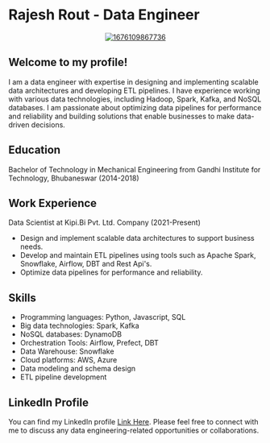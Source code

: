 # Rajesh Rout - Data Engineer
<div align="center">
  <a href="https://ibb.co/VVnrT23"><img src="https://i.ibb.co/Y2nYhpb/1676109867736.jpg" alt="1676109867736" border="0"></a>
</div>


## Welcome to my profile! 

I am a data engineer with expertise in designing and implementing scalable data architectures and developing ETL pipelines. I have experience working with various data technologies, including Hadoop, Spark, Kafka, and NoSQL databases. I am passionate about optimizing data pipelines for performance and reliability and building solutions that enable businesses to make data-driven decisions.

## Education
Bachelor of Technology in Mechanical Engineering from Gandhi Institute for Technology, Bhubaneswar (2014-2018)

## Work Experience
Data Scientist at Kipi.Bi Pvt. Ltd. Company (2021-Present)

- Design and implement scalable data architectures to support business needs.
- Develop and maintain ETL pipelines using tools such as Apache Spark, Snowflake, Airflow, DBT and Rest Api's.
- Optimize data pipelines for performance and reliability.


## Skills
- Programming languages: Python, Javascript, SQL
- Big data technologies: Spark, Kafka
- NoSQL databases: DynamoDB
- Orchestration Tools: Airflow, Prefect, DBT
- Data Warehouse: Snowflake
- Cloud platforms: AWS, Azure
- Data modeling and schema design
- ETL pipeline development

## LinkedIn Profile
You can find my LinkedIn profile [Link Here](https://www.linkedin.com/in/rajeshrout97/). Please feel free to connect with me to discuss any data engineering-related opportunities or collaborations.
